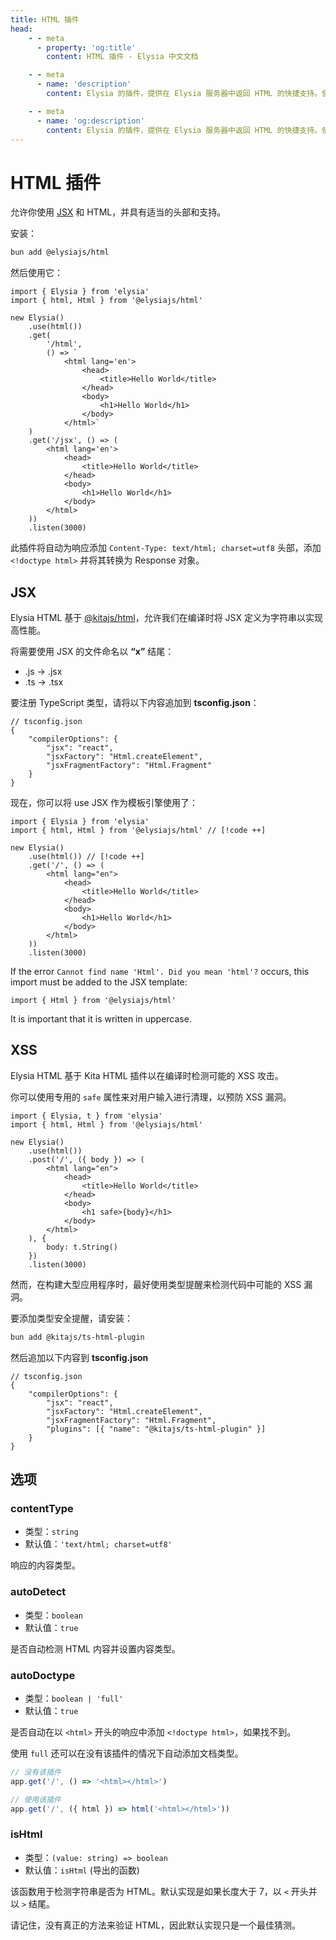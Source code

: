```yaml
---
title: HTML 插件
head:
    - - meta
      - property: 'og:title'
        content: HTML 插件 - Elysia 中文文档

    - - meta
      - name: 'description'
        content: Elysia 的插件，提供在 Elysia 服务器中返回 HTML 的快捷支持。使用命令 "bun add @elysiajs/html" 安装插件。

    - - meta
      - name: 'og:description'
        content: Elysia 的插件，提供在 Elysia 服务器中返回 HTML 的快捷支持。使用命令 "bun add @elysiajs/html" 安装插件。
---
```


# HTML 插件

允许你使用 [JSX](#jsx) 和 HTML，并具有适当的头部和支持。

安装：

```bash
bun add @elysiajs/html
```

然后使用它：

```tsx
import { Elysia } from 'elysia'
import { html, Html } from '@elysiajs/html'

new Elysia()
    .use(html())
    .get(
        '/html',
        () => `
            <html lang='en'>
                <head>
                    <title>Hello World</title>
                </head>
                <body>
                    <h1>Hello World</h1>
                </body>
            </html>`
    )
    .get('/jsx', () => (
        <html lang='en'>
            <head>
                <title>Hello World</title>
            </head>
            <body>
                <h1>Hello World</h1>
            </body>
        </html>
    ))
    .listen(3000)
```

此插件将自动为响应添加 `Content-Type: text/html; charset=utf8` 头部，添加 `<!doctype html>` 并将其转换为 Response 对象。

## JSX
Elysia HTML 基于 [@kitajs/html](https://github.com/kitajs/html)，允许我们在编译时将 JSX 定义为字符串以实现高性能。

将需要使用 JSX 的文件命名以 **“x”** 结尾：
- .js -> .jsx
- .ts -> .tsx

要注册 TypeScript 类型，请将以下内容追加到 **tsconfig.json**：
```jsonc
// tsconfig.json
{
    "compilerOptions": {
        "jsx": "react",
        "jsxFactory": "Html.createElement",
        "jsxFragmentFactory": "Html.Fragment"
    }
}
```

现在，你可以将 use JSX 作为模板引擎使用了：
```tsx
import { Elysia } from 'elysia'
import { html, Html } from '@elysiajs/html' // [!code ++]

new Elysia()
    .use(html()) // [!code ++]
    .get('/', () => (
        <html lang="en">
            <head>
                <title>Hello World</title>
            </head>
            <body>
                <h1>Hello World</h1>
            </body>
        </html>
    ))
    .listen(3000)
```

If the error `Cannot find name 'Html'. Did you mean 'html'?` occurs, this import must be added to the JSX template:
```tsx
import { Html } from '@elysiajs/html'
```

It is important that it is written in uppercase.

## XSS
Elysia HTML 基于 Kita HTML 插件以在编译时检测可能的 XSS 攻击。

你可以使用专用的 `safe` 属性来对用户输入进行清理，以预防 XSS 漏洞。
```tsx
import { Elysia, t } from 'elysia'
import { html, Html } from '@elysiajs/html'

new Elysia()
    .use(html())
    .post('/', ({ body }) => (
        <html lang="en">
            <head>
                <title>Hello World</title>
            </head>
            <body>
                <h1 safe>{body}</h1>
            </body>
        </html>
    ), {
        body: t.String()
    })
    .listen(3000)
```

然而，在构建大型应用程序时，最好使用类型提醒来检测代码中可能的 XSS 漏洞。

要添加类型安全提醒，请安装：
```sh
bun add @kitajs/ts-html-plugin
```

然后追加以下内容到 **tsconfig.json**
```jsonc
// tsconfig.json
{
    "compilerOptions": {
        "jsx": "react",
        "jsxFactory": "Html.createElement",
        "jsxFragmentFactory": "Html.Fragment",
        "plugins": [{ "name": "@kitajs/ts-html-plugin" }]
    }
}
```

## 选项

### contentType

-   类型：`string`
-   默认值：`'text/html; charset=utf8'`

响应的内容类型。

### autoDetect

-   类型：`boolean`
-   默认值：`true`

是否自动检测 HTML 内容并设置内容类型。

### autoDoctype

-   类型：`boolean | 'full'`
-   默认值：`true`

是否自动在以 `<html>` 开头的响应中添加 `<!doctype html>`，如果找不到。

使用 `full` 还可以在没有该插件的情况下自动添加文档类型。

```ts
// 没有该插件
app.get('/', () => '<html></html>')

// 使用该插件
app.get('/', ({ html }) => html('<html></html>'))
```

### isHtml

-   类型：`(value: string) => boolean`
-   默认值：`isHtml` (导出的函数)

该函数用于检测字符串是否为 HTML。默认实现是如果长度大于 7，以 `<` 开头并以 `>` 结尾。

请记住，没有真正的方法来验证 HTML，因此默认实现只是一个最佳猜测。